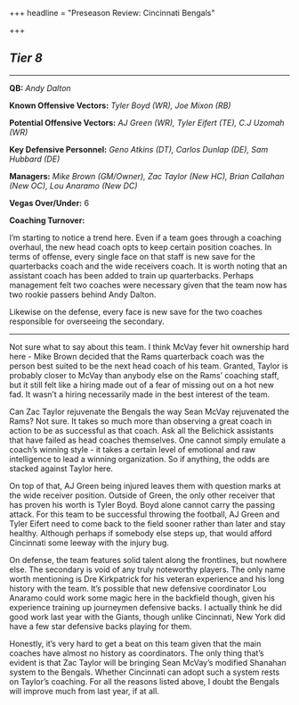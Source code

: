 +++
headline = "Preseason Review: Cincinnati Bengals"

+++
## **_Tier 8_**

***

**QB:** _Andy Dalton_

**Known Offensive Vectors:** _Tyler Boyd (WR), Joe Mixon (RB)_

**Potential Offensive Vectors:** _AJ Green (WR), Tyler Eifert (TE), C.J Uzomah (WR)_

**Key Defensive Personnel:** _Geno Atkins (DT), Carlos Dunlap (DE), Sam Hubbard (DE)_

**Managers:** _Mike Brown (GM/Owner), Zac Taylor (New HC), Brian Callahan (New OC), Lou Anaramo (New DC)_

**Vegas Over/Under:** 6

**Coaching Turnover:**

I’m starting to notice a trend here. Even if a team goes through a coaching overhaul, the new head coach opts to keep certain position coaches. In terms of offense, every single face on that staff is new save for the quarterbacks coach and the wide receivers coach. It is worth noting that an assistant coach has been added to train up quarterbacks. Perhaps management felt two coaches were necessary given that the team now has two rookie passers behind Andy Dalton.

Likewise on the defense, every face is new save for the two coaches responsible for overseeing the secondary.

***

Not sure what to say about this team. I think McVay fever hit ownership hard here - Mike Brown decided that the Rams quarterback coach was the person best suited to be the next head coach of his team. Granted, Taylor is probably closer to McVay than anybody else on the Rams’ coaching staff, but it still felt like a hiring made out of a fear of missing out on a hot new fad. It wasn’t a hiring necessarily made in the best interest of the team.

Can Zac Taylor rejuvenate the Bengals the way Sean McVay rejuvenated the Rams? Not sure. It takes so much more than observing a great coach in action to be as successful as that coach. Ask all the Belichick assistants that have failed as head coaches themselves. One cannot simply emulate a coach’s winning style - it takes a certain level of emotional and raw intelligence to lead a winning organization. So if anything, the odds are stacked against Taylor here.

On top of that, AJ Green being injured leaves them with question marks at the wide receiver position. Outside of Green, the only other receiver that has proven his worth is Tyler Boyd. Boyd alone cannot carry the passing attack. For this team to be successful throwing the football, AJ Green and Tyler Eifert need to come back to the field sooner rather than later and stay healthy. Although perhaps if somebody else steps up, that would afford Cincinnati some leeway with the injury bug.

On defense, the team features solid talent along the frontlines, but nowhere else. The secondary is void of any truly noteworthy players. The only name worth mentioning is Dre Kirkpatrick for his veteran experience and his long history with the team. It’s possible that new defensive coordinator Lou Anaramo could work some magic here in the backfield though, given his experience training up journeymen defensive backs. I actually think he did good work last year with the Giants, though unlike Cincinnati, New York did have a few star defensive backs playing for them.

Honestly, it’s very hard to get a beat on this team given that the main coaches have almost no history as coordinators. The only thing that’s evident is that Zac Taylor will be bringing Sean McVay’s modified Shanahan system to the Bengals. Whether Cincinnati can adopt such a system rests on Taylor’s coaching. For all the reasons listed above, I doubt the Bengals will improve much from last year, if at all.